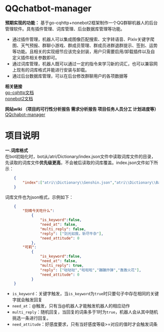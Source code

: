 # QQchatbot-manager

**预期实现的功能：** 基于go-cqhttp+nonebot2框架制作一个QQ群聊机器人的后台管理软件。具有插件管理、词库管理、后台数据库管理等功能。  
+ 通过插件管理，机器人可以集成图像匹配搜索、文字转语音、Pixiv关键字爬图、天气预报、群聊小游戏、群成员管理、群成员进群退群提示、签到、运势等功能。且相关的实现细节应该完全封装，用户只需要启用/卸载插件以及自定义插件相关参数即可。
+ 通过词库管理，机器人既可以通过一定的指令来学习新的词汇，也可以兼容网上现有的词库格式并能进行安装与卸载。
+ 通过后台数据库管理，可以在后台修改群聊用户的各项数据等  

**相关链接**  
[go-cqhttp文档](https://docs.go-cqhttp.org/)  
[nonebot2文档](https://v2.nonebot.dev/)

**网站wiki （项目的可行性分析报告 需求分析报告 项目任务人员分工 计划进度等）**  
[QQchabot-manager](https://亚托莉.com)



# 项目说明
**一.词库格式**  
在bot初始化时，bot从/atri/Dictionary/index.json文件中读取词库文件的目录，先读取的词库文件**优先级更高**，不会被后读取的词库覆盖。index.json文件如下所示：  
```json
    {
        "index":["atri\\Dictionary\\Genshin.json","atri\\Dictionary\\Base.json"]
    }
```
词库文件也为json格式，示例如下：
```json
    {
        "刻晴今天吃什么":
            {
                "is_keyword":false,
                "need_at": false,
                "multi_reply": false,
                "reply": ["剑光如我，斩尽牛杂"],
                "need_attitude": 0
            },
        "可莉":
            {
                "is_keyword":false,
                "need_at": false,
                "multi_reply": true,
                "reply": ["哒哒哒","啦啦啦","蹦蹦炸弹","轰轰火花"],
                "need_attitude": 0
            }
    }
```
+ `is_keyword`：关键字触发，当`is_keyword`为`true`时只要句子中存在相同的关键字就会触发回复
+ `need_at`：@触发，只有当@机器人才能触发机器人的相应动作
+ `multi_reply`：随机回复，当回复的词条多于1时为`true`，机器人会从其中随机挑选一条进行回复。
+ `need_attitude`：好感度要求，只有当好感度等级>=对应的值时才会触发词条


